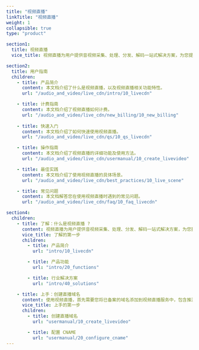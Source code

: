 ```yaml
---
title: "视频直播"
linkTitle: "视频直播"
weight: 1
collapsible: true
type: "product"

section1:
  title: 视频直播
  vice_title: 视频直播为用户提供音视频采集、处理、分发、解码一站式解决方案，为您提供快速接入、高清流畅、高并发、低时延的获得互联网音视频直播服务。

section2:
  title: 用户指南
  children:
    - title: 产品简介
      content: 本文档介绍了什么是视频直播，以及视频直播相关功能特性。
      url: "/audio_and_video/live_cdn/intro/10_livecdn"

    - title: 计费指南
      content: 本文档介绍了视频直播如何计费。
      url: "/audio_and_video/live_cdn/new_billing/10_new_billing"  
  
    - title: 快速入门
      content: 本文档介绍了如何快速使用视频直播。
      url: "/audio_and_video/live_cdn/qs/10_qs_livecdn"

    - title: 操作指南
      content: 本文档介绍了视频直播的详细功能及使用方法。
      url: "/audio_and_video/live_cdn/usermanual/10_create_livevideo"

    - title: 最佳实践
      content: 本文档介绍了使用视频直播的具体场景。
      url: "/audio_and_video/live_cdn/best_practices/10_live_scene"

    - title: 常见问题
      content: 本文档解答您在使用视频直播时遇到的常见问题。
      url: "/audio_and_video/live_cdn/faq/10_faq_livecdn"

section4:
  children:
    - title: 了解：什么是视频直播 ?
      content: 视频直播为用户提供音视频采集、处理、分发、解码一站式解决方案，为您提供快速接入、高清流畅、高并发、低时延的获得互联网音视频直播服务。
      vice_title: 了解的第一步
      children:
        - title: 产品简介
          url: "intro/10_livecdn"

        - title: 产品功能
          url: "intro/20_functions"

        - title: 行业解决方案
          url: "intro/40_solutions"

    - title: 上手：创建直播域名
      content: 使用视频直播，首先需要您将已备案的域名添加到视频直播服务中，包含推流域名和播流域名。
      vice_title: 上手的第一步
      children:
        - title: 创建直播域名
          url: "usermanual/10_create_livevideo"

        - title: 配置 CNAME
          url: "usermanual/20_configure_cname"
---
```





<!-- type: "product" 这个参数表明这是一个产品index页面 -->
<!-- section1 为产品index页面 主标题 副标题 video  video_img为视频图片  -->
<!-- section2 为产品index页面 第一个大块的用户文档配置  -->
<!-- section3 为产品index页面 第二个大块的开发者文档配置  -->
<!-- section4 为产品index页面 第三个大块的学习路径配置  -->